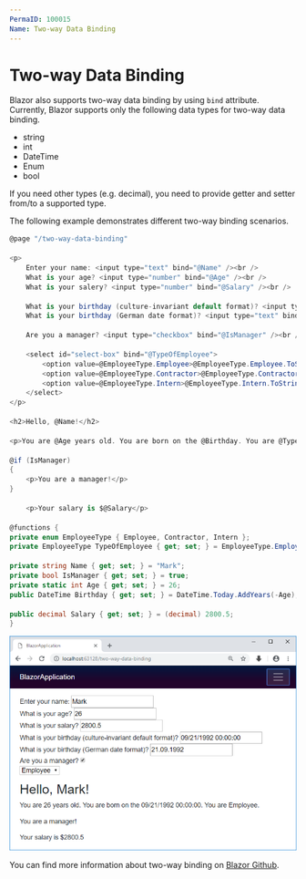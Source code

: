 ```yaml
---
PermaID: 100015
Name: Two-way Data Binding
---
```


# Two-way Data Binding

Blazor also supports two-way data binding by using `bind` attribute. Currently, Blazor supports only the following data types for two-way data binding.

 - string
 - int
 - DateTime
 - Enum
 - bool

If you need other types (e.g. decimal), you need to provide getter and setter from/to a supported type.

The following example demonstrates different two-way binding scenarios. 

```csharp
@page "/two-way-data-binding"

<p>
    Enter your name: <input type="text" bind="@Name" /><br />
    What is your age? <input type="number" bind="@Age" /><br />
    What is your salery? <input type="number" bind="@Salary" /><br />

    What is your birthday (culture-invariant default format)? <input type="text" bind="@Birthday" /><br />
    What is your birthday (German date format)? <input type="text" bind="@Birthday" format-value="dd.MM.yyyy" /><br />

    Are you a manager? <input type="checkbox" bind="@IsManager" /><br />

    <select id="select-box" bind="@TypeOfEmployee">
        <option value=@EmployeeType.Employee>@EmployeeType.Employee.ToString()</option>
        <option value=@EmployeeType.Contractor>@EmployeeType.Contractor.ToString()</option>
        <option value=@EmployeeType.Intern>@EmployeeType.Intern.ToString()</option>
    </select>
</p>

<h2>Hello, @Name!</h2>

<p>You are @Age years old. You are born on the @Birthday. You are @TypeOfEmployee.</p>

@if (IsManager)
{
    <p>You are a manager!</p>
}

    <p>Your salary is $@Salary</p>

@functions {
private enum EmployeeType { Employee, Contractor, Intern };
private EmployeeType TypeOfEmployee { get; set; } = EmployeeType.Employee;

private string Name { get; set; } = "Mark";
private bool IsManager { get; set; } = true;
private static int Age { get; set; } = 26;
public DateTime Birthday { get; set; } = DateTime.Today.AddYears(-Age);

public decimal Salary { get; set; } = (decimal) 2800.5;
}

```

<img src="images/two-way-data-binding.png" alt="Two way data binding">

You can find more information about two-way binding on [Blazor Github](https://github.com/aspnet/Blazor/issues/409).
